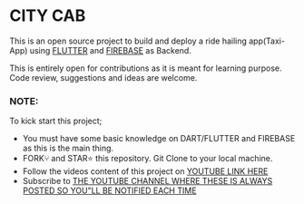 # CITY CAB

This is an open source project to build and deploy a ride hailing app(Taxi-App) using [FLUTTER](https://flutter.dev) and [FIREBASE](https://firebase.com) as Backend.

This is entirely open for contributions as it is meant for learning purpose. Code review, suggestions and ideas are welcome.

### NOTE:
To kick start this project;
- You must have some basic knowledge on DART/FLUTTER and FIREBASE as this is the main thing.
- FORK⑂ and STAR⭐️ this repository. Git Clone to your local machine.
- Follow the videos content of this project on [YOUTUBE LINK HERE](https://www.youtube.com/channel/UC1fuQBjVLSqwk-PgdeeMAyQ)
- Subscribe to [THE YOUTUBE CHANNEL WHERE THESE IS ALWAYS POSTED SO YOU"LL BE NOTIFIED EACH TIME](https://www.youtube.com/FlutterFairy?sub_confirmation=1)

